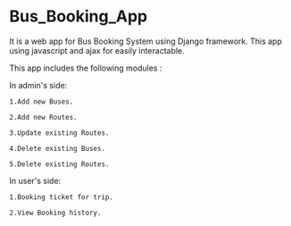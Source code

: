 # Bus_Booking_App

It is a web app for Bus Booking System using Django framework. This app using javascript and ajax for easily interactable.

This app includes the following modules :

In admin's side:

    1.Add new Buses.
    
    2.Add new Routes.
    
    3.Update existing Routes.
    
    4.Delete existing Buses.
    
    5.Delete existing Routes.
    
In user's side:

    1.Booking ticket for trip.
    
    2.View Booking history.
     
